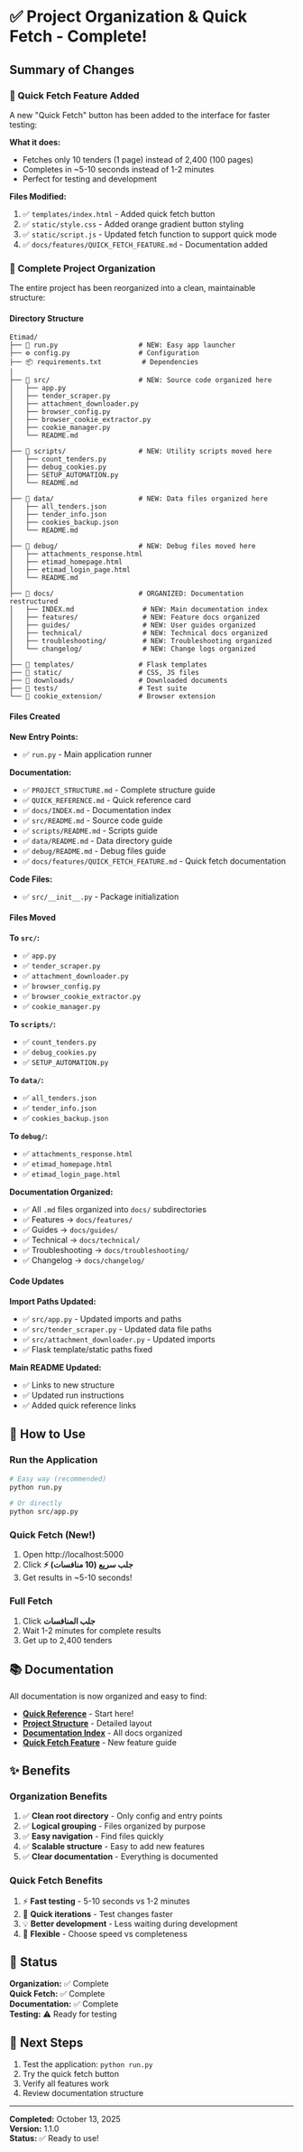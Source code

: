 # ✅ Project Organization & Quick Fetch - Complete!

## Summary of Changes

### 🎯 Quick Fetch Feature Added

A new "Quick Fetch" button has been added to the interface for faster testing:

**What it does:**
- Fetches only 10 tenders (1 page) instead of 2,400 (100 pages)
- Completes in ~5-10 seconds instead of 1-2 minutes
- Perfect for testing and development

**Files Modified:**
1. ✅ `templates/index.html` - Added quick fetch button
2. ✅ `static/style.css` - Added orange gradient button styling
3. ✅ `static/script.js` - Updated fetch function to support quick mode
4. ✅ `docs/features/QUICK_FETCH_FEATURE.md` - Documentation added

### 📁 Complete Project Organization

The entire project has been reorganized into a clean, maintainable structure:

#### Directory Structure

```
Etimad/
├── 🚀 run.py                    # NEW: Easy app launcher
├── ⚙️ config.py                 # Configuration
├── 📦 requirements.txt          # Dependencies
│
├── 📁 src/                      # NEW: Source code organized here
│   ├── app.py
│   ├── tender_scraper.py
│   ├── attachment_downloader.py
│   ├── browser_config.py
│   ├── browser_cookie_extractor.py
│   ├── cookie_manager.py
│   └── README.md
│
├── 📁 scripts/                  # NEW: Utility scripts moved here
│   ├── count_tenders.py
│   ├── debug_cookies.py
│   ├── SETUP_AUTOMATION.py
│   └── README.md
│
├── 📁 data/                     # NEW: Data files organized here
│   ├── all_tenders.json
│   ├── tender_info.json
│   ├── cookies_backup.json
│   └── README.md
│
├── 📁 debug/                    # NEW: Debug files moved here
│   ├── attachments_response.html
│   ├── etimad_homepage.html
│   ├── etimad_login_page.html
│   └── README.md
│
├── 📁 docs/                     # ORGANIZED: Documentation restructured
│   ├── INDEX.md                 # NEW: Main documentation index
│   ├── features/                # NEW: Feature docs organized
│   ├── guides/                  # NEW: User guides organized
│   ├── technical/               # NEW: Technical docs organized
│   ├── troubleshooting/         # NEW: Troubleshooting organized
│   └── changelog/               # NEW: Change logs organized
│
├── 📁 templates/                # Flask templates
├── 📁 static/                   # CSS, JS files
├── 📁 downloads/                # Downloaded documents
├── 📁 tests/                    # Test suite
└── 📁 cookie_extension/         # Browser extension
```

#### Files Created

**New Entry Points:**
- ✅ `run.py` - Main application runner

**Documentation:**
- ✅ `PROJECT_STRUCTURE.md` - Complete structure guide
- ✅ `QUICK_REFERENCE.md` - Quick reference card
- ✅ `docs/INDEX.md` - Documentation index
- ✅ `src/README.md` - Source code guide
- ✅ `scripts/README.md` - Scripts guide
- ✅ `data/README.md` - Data directory guide
- ✅ `debug/README.md` - Debug files guide
- ✅ `docs/features/QUICK_FETCH_FEATURE.md` - Quick fetch documentation

**Code Files:**
- ✅ `src/__init__.py` - Package initialization

#### Files Moved

**To `src/`:**
- ✅ `app.py`
- ✅ `tender_scraper.py`
- ✅ `attachment_downloader.py`
- ✅ `browser_config.py`
- ✅ `browser_cookie_extractor.py`
- ✅ `cookie_manager.py`

**To `scripts/`:**
- ✅ `count_tenders.py`
- ✅ `debug_cookies.py`
- ✅ `SETUP_AUTOMATION.py`

**To `data/`:**
- ✅ `all_tenders.json`
- ✅ `tender_info.json`
- ✅ `cookies_backup.json`

**To `debug/`:**
- ✅ `attachments_response.html`
- ✅ `etimad_homepage.html`
- ✅ `etimad_login_page.html`

**Documentation Organized:**
- ✅ All `.md` files organized into `docs/` subdirectories
- ✅ Features → `docs/features/`
- ✅ Guides → `docs/guides/`
- ✅ Technical → `docs/technical/`
- ✅ Troubleshooting → `docs/troubleshooting/`
- ✅ Changelog → `docs/changelog/`

#### Code Updates

**Import Paths Updated:**
- ✅ `src/app.py` - Updated imports and paths
- ✅ `src/tender_scraper.py` - Updated data file paths
- ✅ `src/attachment_downloader.py` - Updated imports
- ✅ Flask template/static paths fixed

**Main README Updated:**
- ✅ Links to new structure
- ✅ Updated run instructions
- ✅ Added quick reference links

## 🚀 How to Use

### Run the Application

```bash
# Easy way (recommended)
python run.py

# Or directly
python src/app.py
```

### Quick Fetch (New!)

1. Open http://localhost:5000
2. Click **⚡ جلب سريع (10 منافسات)**
3. Get results in ~5-10 seconds!

### Full Fetch

1. Click **جلب المنافسات**
2. Wait 1-2 minutes for complete results
3. Get up to 2,400 tenders

## 📚 Documentation

All documentation is now organized and easy to find:

- **[Quick Reference](QUICK_REFERENCE.md)** - Start here!
- **[Project Structure](PROJECT_STRUCTURE.md)** - Detailed layout
- **[Documentation Index](docs/INDEX.md)** - All docs organized
- **[Quick Fetch Feature](docs/features/QUICK_FETCH_FEATURE.md)** - New feature guide

## ✨ Benefits

### Organization Benefits
1. ✅ **Clean root directory** - Only config and entry points
2. ✅ **Logical grouping** - Files organized by purpose
3. ✅ **Easy navigation** - Find files quickly
4. ✅ **Scalable structure** - Easy to add new features
5. ✅ **Clear documentation** - Everything is documented

### Quick Fetch Benefits
1. ⚡ **Fast testing** - 5-10 seconds vs 1-2 minutes
2. 🔄 **Quick iterations** - Test changes faster
3. 💡 **Better development** - Less waiting during development
4. 🎯 **Flexible** - Choose speed vs completeness

## 🎉 Status

**Organization:** ✅ Complete  
**Quick Fetch:** ✅ Complete  
**Documentation:** ✅ Complete  
**Testing:** ⚠️ Ready for testing

## 🧪 Next Steps

1. Test the application: `python run.py`
2. Try the quick fetch button
3. Verify all features work
4. Review documentation structure

---

**Completed:** October 13, 2025  
**Version:** 1.1.0  
**Status:** ✅ Ready to use!
